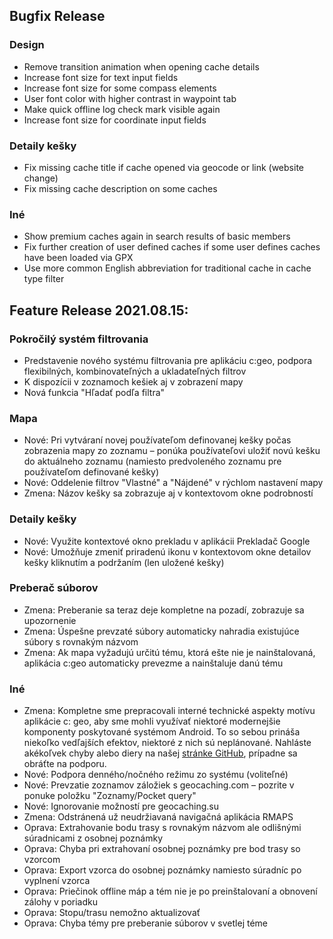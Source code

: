 ## Bugfix Release

### Design
- Remove transition animation when opening cache details
- Increase font size for text input fields
- Increase font size for some compass elements
- User font color with higher contrast in waypoint tab
- Make quick offline log check mark visible again
- Increase font size for coordinate input fields

### Detaily kešky
- Fix missing cache title if cache opened via geocode or link (website change)
- Fix missing cache description on some caches

### Iné
- Show premium caches again in search results of basic members
- Fix further creation of user defined caches if some user defines caches have been loaded via GPX
- Use more common English abbreviation for traditional cache in cache type filter

## Feature Release 2021.08.15:

### Pokročilý systém filtrovania
- Predstavenie nového systému filtrovania pre aplikáciu c:geo, podpora flexibilných, kombinovateľných a ukladateľných filtrov
- K dispozícii v zoznamoch kešiek aj v zobrazení mapy
- Nová funkcia "Hľadať podľa filtra"

### Mapa
- Nové: Pri vytváraní novej používateľom definovanej kešky počas zobrazenia mapy zo zoznamu – ponúka používateľovi uložiť novú kešku do aktuálneho zoznamu (namiesto predvoleného zoznamu pre používateľom definované kešky)
- Nové: Oddelenie filtrov "Vlastné" a "Nájdené" v rýchlom nastavení mapy
- Zmena: Názov kešky sa zobrazuje aj v kontextovom okne podrobností

### Detaily kešky
- Nové: Využite kontextové okno prekladu v aplikácii Prekladač Google
- Nové: Umožňuje zmeniť priradenú ikonu v kontextovom okne detailov kešky kliknutím a podržaním (len uložené kešky)

### Preberač súborov
- Zmena: Preberanie sa teraz deje kompletne na pozadí, zobrazuje sa upozornenie
- Zmena: Úspešne prevzaté súbory automaticky nahradia existujúce súbory s rovnakým názvom
- Zmena: Ak mapa vyžadujú určitú tému, ktorá ešte nie je nainštalovaná, aplikácia c:geo automaticky prevezme a nainštaluje danú tému

### Iné
- Zmena: Kompletne sme prepracovali interné technické aspekty motívu aplikácie c: geo, aby sme mohli využívať niektoré modernejšie komponenty poskytované systémom Android. To so sebou prináša niekoľko vedľajších efektov, niektoré z nich sú neplánované. Nahláste akékoľvek chyby alebo diery na našej [stránke GitHub](https://www.github.com/cgeo/cgeo/issues), prípadne sa obráťte na podporu.
- Nové: Podpora denného/nočného režimu zo systému (voliteľné)
- Nové: Prevzatie zoznamov záložiek s geocaching.com – pozrite v ponuke položku "Zoznamy/Pocket query"
- Nové: Ignorovanie možností pre geocaching.su
- Zmena: Odstránená už neudržiavaná navigačná aplikácia RMAPS
- Oprava: Extrahovanie bodu trasy s rovnakým názvom ale odlišnými súradnicami z osobnej poznámky
- Oprava: Chyba pri extrahovaní osobnej poznámky pre bod trasy so vzorcom
- Oprava: Export vzorca do osobnej poznámky namiesto súradníc po vyplnení vzorca
- Oprava: Priečinok offline máp a tém nie je po preinštalovaní a obnovení zálohy v poriadku
- Oprava: Stopu/trasu nemožno aktualizovať
- Oprava: Chyba témy pre preberanie súborov v svetlej téme
